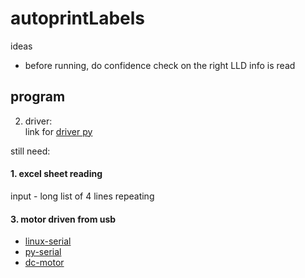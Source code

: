 # autoprintLabels

ideas     
- before running, do  confidence check on the right LLD info is read


## program

2. driver:       
link for [driver py](https://github.com/computerlyrik/dymoprint)

still need:       
#### 1. excel sheet reading        
input - long list of 4 lines repeating           
#### 3. motor driven from usb               

- [linux-serial](https://blog.mbedded.ninja/programming/operating-systems/linux/linux-serial-ports-using-c-cpp/)              
- [py-serial](https://pyserial.readthedocs.io/en/latest/shortintro.html)                
- [dc-motor](https://circuitdigest.com/microcontroller-projects/arduino-dc-motor-speed-direction-control)
